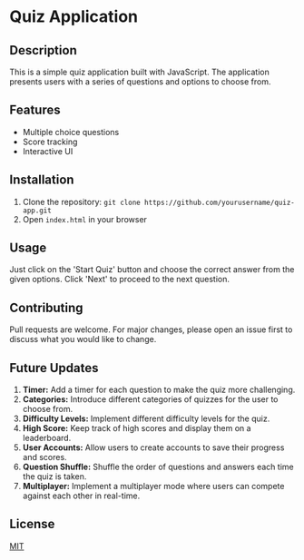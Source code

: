 # Quiz Application

## Description
This is a simple quiz application built with JavaScript. The application presents users with a series of questions and options to choose from.

## Features
- Multiple choice questions
- Score tracking
- Interactive UI

## Installation
1. Clone the repository: `git clone https://github.com/yourusername/quiz-app.git`
2. Open `index.html` in your browser

## Usage
Just click on the 'Start Quiz' button and choose the correct answer from the given options. Click 'Next' to proceed to the next question.

## Contributing
Pull requests are welcome. For major changes, please open an issue first to discuss what you would like to change.

## Future Updates

1. **Timer:** Add a timer for each question to make the quiz more challenging.
2. **Categories:** Introduce different categories of quizzes for the user to choose from.
3. **Difficulty Levels:** Implement different difficulty levels for the quiz.
4. **High Score:** Keep track of high scores and display them on a leaderboard.
5. **User Accounts:** Allow users to create accounts to save their progress and scores.
6. **Question Shuffle:** Shuffle the order of questions and answers each time the quiz is taken.
7. **Multiplayer:** Implement a multiplayer mode where users can compete against each other in real-time.

## License
[MIT](https://choosealicense.com/licenses/mit/)